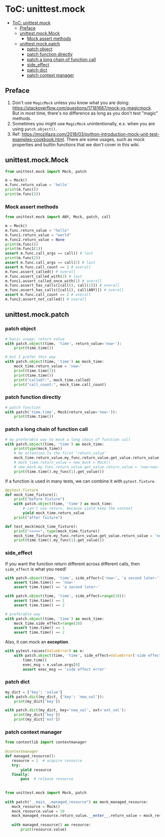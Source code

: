 # ToC: unittest.mock

- [ToC: unittest.mock](#toc-unittestmock)
  - [Preface](#preface)
  - [unittest.mock.Mock](#unittestmockmock)
    - [Mock assert methods](#mock-assert-methods)
  - [unittest.mock.patch](#unittestmockpatch)
    - [patch object](#patch-object)
    - [patch function directly](#patch-function-directly)
    - [patch a long chain of function call](#patch-a-long-chain-of-function-call)
    - [side_effect](#side_effect)
    - [patch dict](#patch-dict)
    - [patch context manager](#patch-context-manager)

## Preface

1. Don't use `MagicMock` unless you know what you are doing: https://stackoverflow.com/questions/17181687/mock-vs-magicmock. But in most time, there's no difference as long as you don't test "magic" methods.
2. Sometimes you might use `MagicMock` unintentionally, e.x. when you are using `patch.object()`.
3. Ref: https://mozillazg.com/2018/03/python-introduction-mock-unit-test-examples-cookbook.html. There are some usages, such as mock properties and builtin functions that we don't cover in this wiki.

## unittest.mock.Mock

```python
from unittest.mock import Mock, patch

m = Mock()
m.func.return_value = 'hello'
print(m.func())
print(m.func(2))
```

### Mock assert methods

```python
from unittest.mock import ANY, Mock, patch, call

m = Mock()
m.func.return_value = "hello"
m.func1.return_value = "world"
m.func2.return_value = None
print(m.func())
print(m.func1(1))
assert m.func.call_args == call() # last
print(m.func(2))
assert m.func.call_args == call(2) # last
assert m.func.call_count == 2 # overall
m.func.assert_called() # overall
m.func.assert_called_with(2) # last
m.func1.assert_called_once_with(1) # overall
m.func.assert_has_calls([call(), call(2)]) # overall
m.func.assert_has_calls([call(), call(ANY)]) # overall
assert m.func.call_count == 2 # overall
m.func2.assert_not_called() # overall
```

## unittest.mock.patch

### patch object

```python
# basic usage: return value
with patch.object(time, 'time', return_value='now~'):
    print(time.time())

# but I prefer this way
with patch.object(time, 'time') as mock_time:
    mock_time.return_value = 'now~'
    print(time.time(1))
    print(time.time())
    print("called?:", mock_time.called)
    print("call_count:", mock_time.call_count)
```

### patch function directly

```python
# patch function
with patch('time.time', Mock(return_value='now~')):
    print(time.time())
```

### patch a long chain of function call

```python
# my preferable way to mock a long chain of function call
with patch.object(time, 'time') as mock_time:
    print(type(mock_time))
    # be attention to the first 'return_value'
    mock_time.return_value.my_func.return_value.get_value.return_value = 'now~now~'
    # mock_time.return_value = new_mock = Mock()
    # new_mock.my_func.return_value.get_value.return_value = 'now~now~'
    print(time.time().my_func(1).get_value())
```

If a function is used in many tests, we can combine it with `pytest.fixture`.

```python
@pytest.fixture
def mock_time_fixture():
    print("before fixture")
    with patch.object(time, 'time') as mock_time:
        # can't use return, because yield keep the context
        yield mock_time.return_value
    print("after fxiture")

def test_mock(mock_time_fixture):
    print(">>>>>", type(mock_time_fixture))
    mock_time_fixture.my_func.return_value.get_value.return_value = 'now~now~'
    print(time.time().my_func(1).get_value())
```

### side_effect

If you want the function return different across different calls, then `side_effect` is what you need!

```python
with patch.object(time, 'time', side_effect=['now~', 'a second later~']):
    assert time.time() == 'now~'
    assert time.time() == 'a second later~'

with patch.object(time, 'time', side_effect=range(10)):
    assert time.time() == 1
    assert time.time() == 2

# preferable way
with patch.object(time, 'time') as mock_time:
    mock_time.side_effect=range(10)
    assert time.time() == 1
    assert time.time() == 2
```

Also, it can mock an **exception**.

```python
with pytest.raises(ValueError) as e:
    with patch.object(time, 'time', side_effect=ValueError('side effect error')):
        time.time()
        exec_msg = e.value.args[0]
        assert exec_msg == 'side effect error'
```

### patch dict

```python
my_dict = {'key': 'value'}
with patch.dict(my_dict, {'key': 'new_val'}):
    print(my_dict['key'])

with patch.dict(my_dict, key='new_val', ext='ext_val'):
    print(my_dict['key'])
    print(my_dict['ext'])
```

### patch context manager

```python
from contextlib import contextmanager
 
@contextmanager
def managed_resource():
   resource = 1  # acquire resource
   try:
       yield resource
   finally:
       pass  # release resource
 
 
from unittest.mock import Mock, patch
 
with patch("__main__.managed_resource") as mock_managed_resource:
   mock_resource = Mock()
   mock_resource.value = 10
   mock_managed_resource.return_value.__enter__.return_value = mock_resource
 
   with managed_resource() as resource:
       print(resource.value)
```
